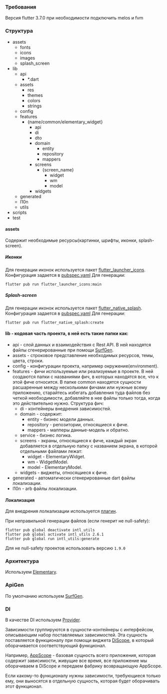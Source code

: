 ### Требования

Версия flutter 3.7.0
при необходимости подключить melos и fvm

### Структура

- assets
    - fonts
    - icons
    - images
    - splash_screen
- lib
    - api
        - *.dart
    - assets
        - res
        - themes
        - colors
        - strings
    - config
    - features
        - {name/common/elementary_widget}
            - api
            - di
            - dto
            - domain
                - entity
                - repository
                - mappers
            - screens
                - {screen_name}
                    - widget
                    - wm
                    - model
            - widgets
    - generated
    - l10n
    - utils
- scripts
- test

#### assets

Содержит необходимые ресурсы(картинки, шрифты, иконки, splash-screen).

##### Иконки

Для генерации иконок используется пакет [flutter_launcher_icons](https://pub.dev/packages/flutter_launcher_icons).
Конфигурация задается в [pubspec.yaml](./pubspec.yaml)
Для генерации:

`flutter pub run flutter_launcher_icons:main`

##### Splash-screen

Для генерации иконок используется пакет [flutter_native_splash](https://pub.dev/packages/flutter_native_splash).
Конфигурация задается в [pubspec.yaml](./pubspec.yaml)
Для генерации:

`flutter pub run flutter_native_splash:create`


#### lib - кодовая часть проекта, в ней есть такие папки как:

- api - слой данных и взаимодействия с Rest API. В ней находятся файлы сгенерированные при
  помощи  [SurfGen](https://github.com/surfstudio/SurfGen).
- assets - строковое представление необходимых ресурсов, темы, цвета, строки.
- config - конфигурации проекта, например окружение(environment).
- features - фичи используемые или реализуемые в проекте. В ней создаются папки с названиями
  фич, в которых находятся все, что к этой фиче относится. В папке common находятся сущности расшаренные между несколькими фичами или нужные всему приложению,
  старайтесь избегать добавления туда файлов без четкой необходимости, добавляйте в нее файлы
  только тогда, когда это действительно нужно. Структура фич:
    - di - контейнеры внедрения зависимостей.
    - domain - содержит:
        - entity - бизнес модели данных.
        - repository - репозитории, относящиеся к фиче.
        - mappers - мапперы данные-модель и обратно.
    - service - бизнес логика.
    - screens - экраны, относящиеся к фиче, каждый экран добавляется в отдельную папку с
      названием экрана, в которой отдельными файлами лежат:
        - widget - ElementaryWidget.
        - wm - WidgetModel.
        - model - ElementaryModel.
    - widgets - виджеты, относящиеся к фиче.
- generated - автоматически сгенерированные dart файлы локализации.
- l10n - arb файлы локализации.

#### Локализация

Для внедрения лолкализации используется [плагин](https://plugins.jetbrains.com/plugin/13666-flutter-intl).

При неправильной генерации файлов (если генерит не null-safety):

```
flutter pub global deactivate intl_utils
flutter pub global activate intl_utils 2.6.1
flutter pub global run intl_utils:generate
```

Для не null-safety проектов использовать версию `1.9.0`

### Архитектура

Используем [Elementary](https://github.com/Elementary-team/flutter-elementary).

### ApiGen

По умолчанию используем [SurfGen](https://github.com/surfstudio/SurfGen).

### DI

В качестве DI используем [Provider](https://pub.dev/packages/provider).

Зависимости группируются в сущности-контейнеры с интерфейсом, описывающим набор поставляемых зависимостей. Эта сущность
поставляется функционалу при помощи виджета [DiScope](./lib/features/common/widgets/di_scope/di_scope.dart), в который
оборачивается соответствующий функционал.

Например, [AppScope](./lib/features/app/di/app_scope.dart) - базовая сущность всего приложения, которая содержит
зависимости, живущие все время, все приложение мы оборачиваем в DiScope<IAppScope>
и передаем фабрику возвращающую AppScope.

Если какому-то функционалу нужны зависимости, требующиеся только ему, они выносятся в отдельную сущность, которая будет
оборачивать этот функционал.
